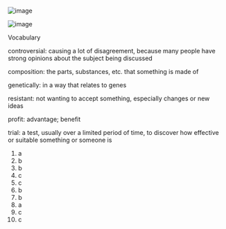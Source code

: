 ![image](https://github.com/jeuneseven/ReadingNotes/assets/8426758/5ed5fa4e-bcfa-476d-ba72-d390358e534a)

![image](https://github.com/jeuneseven/ReadingNotes/assets/8426758/180d5c2f-5740-4340-8902-6c43e7aa9aff)

Vocabulary

controversial: causing a lot of disagreement, because many people have strong opinions about the subject being discussed

composition: the parts, substances, etc. that something is made of

genetically: in a way that relates to genes

resistant: not wanting to accept something, especially changes or new ideas

profit: advantage; benefit

trial: a test, usually over a limited period of time, to discover how effective or suitable something or someone is

1. a
2. b
3. b
4. c
5. c
6. b
7. b
8. a
9. c
10. c
